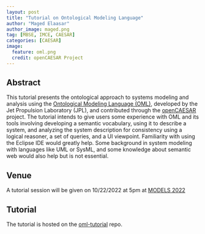 ```yaml
---
layout: post
title: "Tutorial on Ontological Modeling Language"
author: "Maged Elaasar"
author_image: maged.png
tag: [MBSE, IMCE, CAESAR]
categories: [CAESAR]
image:
  feature: oml.png
  credit: openCAESAR Project
---
```


## Abstract

This tutorial presents the ontological approach to systems modeling and analysis using the [Ontological Modeling Language (OML)](http://www.opencaesar.io/oml/), developed by the Jet Propulsion Laboratory (JPL), and contributed through the [openCAESAR](http://www.opencaesar.io/) project. The tutorial intends to give users some experience with OML and its tools involving developing a semantic vocabulary, using it to describe a system, and analyzing the system description for consistency using a logical reasoner, a set of queries, and a UI viewpoint. Familiarity with using the Eclipse IDE would greatly help. Some background in system modeling with languages like UML or SysML, and some knowledge about semantic web would also help but is not essential.

## Venue

A tutorial session will be given on 10/22/2022 at 5pm at [MODELS 2022](https://conf.researchr.org/track/models-2022/models-2022-tutorials)

## Tutorial

The tutorial is hosted on the [oml-tutorial](http://www.opencaesar.io/oml-tutorial/) repo.